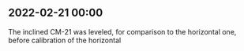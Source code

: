 
## 2022-02-21 00:00

[//]: # (Keywords: #cm21, #inclined)


The inclined CM-21 was leveled, for comparison to the horizontal one, before calibration of the horizontal

